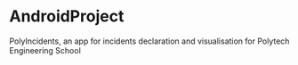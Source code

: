 # AndroidProject
PolyIncidents, an app for incidents declaration and visualisation for Polytech Engineering School
